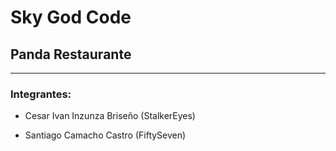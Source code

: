 # Sky God Code
## Panda Restaurante
___
### Integrantes:

- Cesar Ivan Inzunza Briseño (StalkerEyes)

- Santiago Camacho Castro (FiftySeven)


